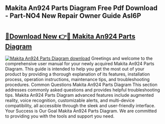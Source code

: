 ## Makita An924 Parts Diagram Free Pdf Download - Part-NO4 New Repair Owner Guide AsI6P

# <h2><a href="http://dflqty.blite.top/?on=Makita+An924+Parts+Diagram">🔗Download New 👉🔴 Makita An924 Parts Diagram</a></h2>

[![Makita An924 Parts Diagram download](https://i.imgur.com/lujVjoI.png)](http://dflqty.blite.top/?on=Makita+An924+Parts+Diagram)
Greetings and welcome to the comprehensive user manual for your newly acquired Makita An924 Parts Diagram. This guide is intended to help you get the most out of your product by providing a thorough explanation of its features, installation process, operation instructions, maintenance tips, and troubleshooting procedures. Common Questions Makita An924 Parts Diagram This section addresses commonly asked questions and provides helpful troubleshooting tips. Makita An924 Parts Diagram advanced features include augmented reality, voice recognition, customizable alerts, and multi-device compatibility, all accessible through the sleek and user-friendly interface. Your Success is Our Goal Makita An924 Parts Diagram. We are committed to providing you with the tools and support you need.
